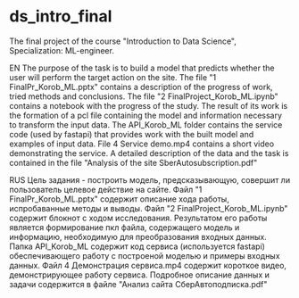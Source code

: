 # ds_intro_final
The final project of the course "Introduction to Data Science", Specialization: ML-engineer.

EN
The purpose of the task is to build a model that predicts whether the user will perform the target action on the site.
The file "1 FinalPr_Korob_ML.pptx" contains a description of the progress of work, tried methods and conclusions.
The file "2 FinalProject_Korob_ML.ipynb" contains a notebook with the progress of the study. The result of its work is the formation of a pcl file containing the model and information necessary to transform the input data.
The API_Korob_ML folder contains the service code (used by fastapi) that provides work with the built model and examples of input data.
File 4 Service demo.mp4 contains a short video demonstrating the service.
A detailed description of the data and the task is contained in the file "Analysis of the site SberAutosubscription.pdf"

RUS
Цель задания - построить модель, предсказывающую, совершит ли пользователь целевое действие на сайте.
Файл "1 FinalPr_Korob_ML.pptx" содержит описание хода работы, испробаванные методы и выводы.
Файл "2 FinalProject_Korob_ML.ipynb" содержит блокнот с ходом исследования. Результатом его работы является формирование пкл файла, содержащего модель и информацию, необходимую для преобразования входных данных.
Папка API_Korob_ML содержит код сервиса (используется fastapi) обеспечивающего работу с построеной моделью и примеры входных данных.
Файл 4 Демонстрация сервиса.mp4 содержит короткое видео, демонстрирующее работу сервиса.
Подробное описание данных и задачи содержится в файле "Анализ сайта СберАвтоподписка.pdf"
